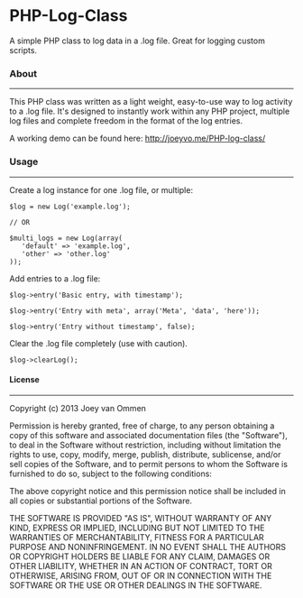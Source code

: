 PHP-Log-Class
=============

A simple PHP class to log data in a .log file. Great for logging custom scripts.

### About
-------
This PHP class was written as a light weight, easy-to-use way to log activity to a .log file. It's designed to instantly work within any PHP project, multiple log files and complete freedom in the format of the log entries. 

A working demo can be found here: http://joeyvo.me/PHP-log-class/

### Usage
-------
Create a log instance for one .log file, or multiple:

    $log = new Log('example.log');
  
    // OR
          
    $multi_logs = new Log(array(
       'default' => 'example.log', 
       'other' => 'other.log'
    ));
  
Add entries to a .log file:

    $log->entry('Basic entry, with timestamp');
            
    $log->entry('Entry with meta', array('Meta', 'data', 'here'));   
    
    $log->entry('Entry without timestamp', false);
    
Clear the .log file completely (use with caution).

    $log->clearLog();

#### License
-------

Copyright (c) 2013 Joey van Ommen

Permission is hereby granted, free of charge, to any person obtaining a copy of this software and associated documentation files (the "Software"), to deal in the Software without restriction, including without limitation the rights to use, copy, modify, merge, publish, distribute, sublicense, and/or sell copies of the Software, and to permit persons to whom the Software is furnished to do so, subject to the following conditions:

The above copyright notice and this permission notice shall be included in all copies or substantial portions of the Software.

THE SOFTWARE IS PROVIDED "AS IS", WITHOUT WARRANTY OF ANY KIND, EXPRESS OR IMPLIED, INCLUDING BUT NOT LIMITED TO THE WARRANTIES OF MERCHANTABILITY, FITNESS FOR A PARTICULAR PURPOSE AND NONINFRINGEMENT. IN NO EVENT SHALL THE AUTHORS OR COPYRIGHT HOLDERS BE LIABLE FOR ANY CLAIM, DAMAGES OR OTHER LIABILITY, WHETHER IN AN ACTION OF CONTRACT, TORT OR OTHERWISE, ARISING FROM, OUT OF OR IN CONNECTION WITH THE SOFTWARE OR THE USE OR OTHER DEALINGS IN THE SOFTWARE.
